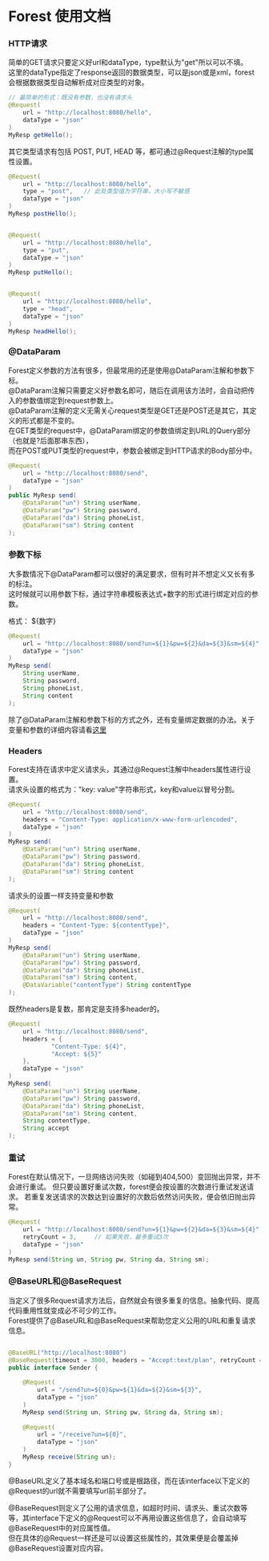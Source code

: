 # Forest 使用文档

### HTTP请求

简单的GET请求只要定义好url和dataType，type默认为"get"所以可以不填。<br>
这里的dataType指定了response返回的数据类型，可以是json或是xml，forest会根据数据类型自动解析成对应类型的对象。

```java
// 最简单的形式：既没有参数，也没有请求头
@Request(
    url = "http://localhost:8080/hello",
    dataType = "json"
)
MyResp getHello();
```

其它类型请求有包括 POST, PUT, HEAD 等，都可通过@Request注解的type属性设置。

```java
@Request(
    url = "http://localhost:8080/hello",
    type = "post",   // 此处类型值为字符串，大小写不敏感
    dataType = "json"
)
MyResp postHello();


@Request(
    url = "http://localhost:8080/hello",
    type = "put",
    dataType = "json"
)
MyResp putHello();


@Request(
    url = "http://localhost:8080/hello",
    type = "head",
    dataType = "json"
)
MyResp headHello();


```


### @DataParam

Forest定义参数的方法有很多，但最常用的还是使用@DataParam注解和参数下标。<br>
@DataParam注解只需要定义好参数名即可，随后在调用该方法时，会自动把传入的参数值绑定到request参数上。<br>
@DataParam注解的定义无需关心request类型是GET还是POST还是其它，其定义的形式都是不变的。<br>
在GET类型的request中，@DataParam绑定的参数值绑定到URL的Query部分（也就是?后面那串东西），<br>
而在POST或PUT类型的request中，参数会被绑定到HTTP请求的Body部分中。

```java
@Request(
    url = "http://localhost:8080/send",
    dataType = "json"
)
public MyResp send(
    @DataParam("un") String userName,
    @DataParam("pw") String password,
    @DataParam("da") String phoneList,
    @DataParam("sm") String content
);
```

### 参数下标

大多数情况下@DataParam都可以很好的满足要求，但有时并不想定义又长有多的标注。<br>
这时候就可以用参数下标，通过字符串模板表达式+数字的形式进行绑定对应的参数。

格式： ${数字}

```java
@Request(
    url = "http://localhost:8080/send?un=${1}&pw=${2}&da=${3}&sm=${4}",
    dataType = "json"
)
MyResp send(
    String userName,
    String password,
    String phoneList,
    String content
);
```

除了@DataParam注解和参数下标的方式之外，还有变量绑定数据的办法。关于变量和参数的详细内容请看[这里](DOCUMENTATION.md)


### Headers

Forest支持在请求中定义请求头，其通过@Request注解中headers属性进行设置。<br>
请求头设置的格式为："key: value"字符串形式，key和value以冒号分割。

```java
@Request(
    url = "http://localhost:8080/send",
    headers = "Content-Type: application/x-www-form-urlencoded",
    dataType = "json"
)
MyResp send(
    @DataParam("un") String userName,
    @DataParam("pw") String password,
    @DataParam("da") String phoneList,
    @DataParam("sm") String content
);
```

请求头的设置一样支持变量和参数

```java
@Request(
    url = "http://localhost:8080/send",
    headers = "Content-Type: ${contentType}",
    dataType = "json"
)
MyResp send(
    @DataParam("un") String userName,
    @DataParam("pw") String password,
    @DataParam("da") String phoneList,
    @DataParam("sm") String content,
    @DataVariable("contentType") String contentType
);
```

既然headers是复数，那肯定是支持多header的。

```java
@Request(
    url = "http://localhost:8080/send",
    headers = {
            "Content-Type: ${4}",
            "Accept: ${5}"
    },
    dataType = "json"
)
MyResp send(
    @DataParam("un") String userName,
    @DataParam("pw") String password,
    @DataParam("da") String phoneList,
    @DataParam("sm") String content,
    String contentType,
    String accept
);
```


### 重试

Forest在默认情况下，一旦网络访问失败（如碰到404,500）变回抛出异常，并不会进行重试。
但只要设置好重试次数，forest便会按设置的次数进行重试发送请求。
若重复发送请求的次数达到设置好的次数后依然访问失败，便会依旧抛出异常。

```java
@Request(
    url = "http://localhost:8080/send?un=${1}&pw=${2}&da=${3}&sm=${4}",
    retryCount = 3,     // 如果失败，最多重试3次
    dataType = "json"
)
MyResp send(String un, String pw, String da, String sm);
```


### @BaseURL和@BaseRequest

当定义了很多Request请求方法后，自然就会有很多重复的信息。抽象代码、提高代码重用性就变成必不可少的工作。<br>
Forest提供了@BaseURL和@BaseRequest来帮助您定义公用的URL和重复请求信息。


```java

@BaseURL("http://localhost:8080")
@BaseRequest(timeout = 3000, headers = "Accept:text/plan", retryCount = 0)
public interface Sender {
    
    @Request(
        url = "/send?un=${0}&pw=${1}&da=${2}&sm=${3}",
        dataType = "json"
    )
    MyResp send(String un, String pw, String da, String sm);
        
    @Request(
        url = "/receive?un=${0}",
        dataType = "json"
    )
    MyResp receive(String un);
}

```

@BaseURL定义了基本域名和端口号或是根路径，而在该interface以下定义的@Request的url就不需要填写url前半部分了。

@BaseRequest则定义了公用的请求信息，如超时时间、请求头、重试次数等等，其interface下定义的@Request可以不再用设置这些信息了，会自动填写@BaseRequest中的对应属性值。<br>
但在具体的@Request一样还是可以设置这些属性的，其效果便是会覆盖掉@BaseRequest设置对应内容。